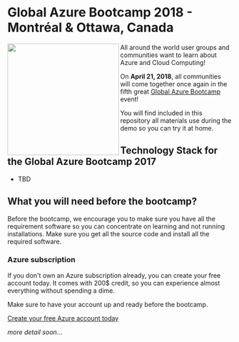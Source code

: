 # Global Azure Bootcamp 2018 - Montréal & Ottawa, Canada

<img align="left" src="https://global.azurebootcamp.net/wp-content/uploads/2014/11/logo-2018-500x444-300x266.png" width="250">

All around the world user groups and communities want to learn about Azure and Cloud Computing!

On **April 21, 2018**, all communities will come together once again in the fifth great [Global Azure Bootcamp](https://global.azurebootcamp.net/) event!

You will find included in this repository all materials use during the demo so you can try it at home.

## Technology Stack for the Global Azure Bootcamp 2017

* TBD

## What you will need before the bootcamp?
Before the bootcamp, we encourage you to make sure you have all the requirement software so you can concentrate on learning and not running installations.  Make sure you get all the source code and install all the required software.

### Azure subscription
If you don't own an Azure subscription already, you can create your free account today. It comes with 200$ credit, so you can experience almost everything without spending a dime. 

Make sure to have your account up and ready before the bootcamp.

[Create your free Azure account today](https://azure.microsoft.com/en-us/free/)

*more detail soon...*